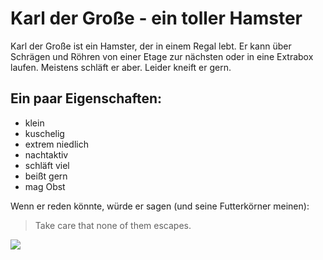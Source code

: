 # Karl der Große - ein toller Hamster

Karl der Große ist ein Hamster, der in einem Regal lebt. Er kann über Schrägen und Röhren von einer Etage zur nächsten oder in eine Extrabox laufen. Meistens schläft er aber. Leider kneift er gern.

## Ein paar Eigenschaften:

* klein
* kuschelig
* extrem niedlich
* nachtaktiv
* schläft viel
* beißt gern
* mag Obst

Wenn er reden könnte, würde er sagen (und seine Futterkörner meinen):
> Take care that none of them escapes.

<img src="https://www.hamster-haltung.de/wp-content/uploads/2019/02/dsungarischer-zwerghamster-500x250.jpg"/>

